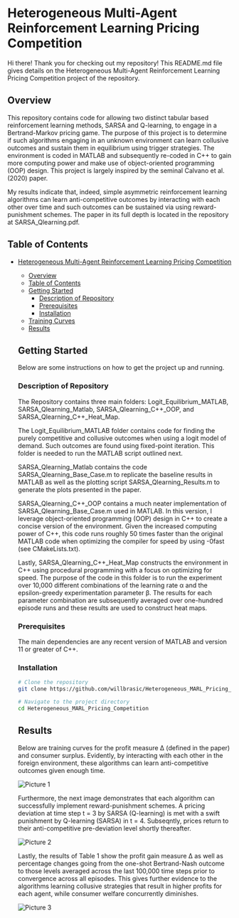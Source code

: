 # Heterogeneous Multi-Agent Reinforcement Learning Pricing Competition

Hi there! Thank you for checking out my repository! This README.md file gives
details on the Heterogeneous Multi-Agent Reinforcement Learning Pricing Competition project
of the repository.

## Overview

This repository contains code for allowing two distinct tabular based reinforcement learning methods,
SARSA and Q-learning, to engage in a Bertrand-Markov pricing game. The purpose of this project is to determine if such
algorithms engaging in an unknown environment can learn collusive outcomes and sustain them in equilibrium
using trigger strategies. The environment is coded in MATLAB and subsequently re-coded in C++
to gain more computing power and make use of object-oriented programming (OOP) design.
This project is largely inspired by the seminal Calvano et al. (2020) paper.

My results indicate that, indeed, simple asymmetric reinforcement learning algorithms
can learn anti-competitive outcomes by interacting with each other over time and such
outcomes can be sustained via using reward-punishment schemes. The paper in
its full depth is located in the repository at SARSA_Qlearning.pdf.

## Table of Contents

- [Heterogeneous Multi-Agent Reinforcement Learning Pricing Competition](#project-name)
  - [Overview](#overview)
  - [Table of Contents](#table-of-contents)
  - [Getting Started](#getting-started)
    - [Description of Repository](#description-of-repository)
    - [Prerequisites](#prerequisites)
    - [Installation](#installation)
  - [Training Curves](#training_curves)
  - [Results](#results)

  ## Getting Started

  Below are some instructions on how to get the project up and running.

  ### Description of Repository

  The Repository contains three main folders: Logit_Equilibrium_MATLAB, SARSA_Qlearning_Matlab,
  SARSA_Qlearning_C++_OOP, and SARSA_Qlearning_C++_Heat_Map.

  The Logit_Equilibrium_MATLAB folder contains code for finding the purely
  competitive and collusive outcomes when using a logit model of demand.
  Such outcomes are found using fixed-point iteration. This folder is needed
  to run the MATLAB script outlined next.

  SARSA_Qlearning_Matlab contains the code SARSA_Qlearning_Base_Case.m  to
  replicate the baseline results in MATLAB as well as the plotting script
  SARSA_Qlearning_Results.m to generate the plots presented in the paper.

  SARSA_Qlearning_C++_OOP contains a much neater implementation of
  SARSA_Qlearning_Base_Case.m used in MATLAB. In this version, I leverage
  object-oriented programming (OOP) design in C++ to create a concise
  version of the environment. Given the increased computing power of C++,
  this code runs roughly 50 times faster than the original MATLAB code when
  optimizing the compiler for speed by using -0fast (see CMakeLists.txt).

  Lastly, SARSA_Qlearning_C++_Heat_Map constructs the environment in C++
  using procedural programming with a focus on optimizing for speed. The purpose
  of the code in this folder is to run the experiment over 10,000 different
  combinations of the learning rate α and the epsilon-greedy
  experimentation parameter β. The results for each parameter combination are
  subsequently averaged over one-hundred episode runs and these results are
  used to construct heat maps.

  ### Prerequisites

  The main dependencies are any recent version of MATLAB and version 11 or greater
  of C++.

  ### Installation

  ```bash
  # Clone the repository
  git clone https://github.com/willbrasic/Heterogeneous_MARL_Pricing_Competition.git

  # Navigate to the project directory
  cd Heterogeneous_MARL_Pricing_Competition
  ```

  ## Results

  Below are training curves for the profit measure Δ (defined in the paper) and
  consumer surplus. Evidently, by interacting with each other in the foreign
  environment, these algorithms can learn anti-competitive outcomes given
  enough time.

  ![Picture 1](https://github.com/willbrasic/Heterogeneous_MARL_Pricing_Competition/tree/main/Heterogenous_MARL_Pricing_Competition_Pictures/SARSA_Qlearning_Base_Case_Learning_Curves.png)

  Furthermore, the next image demonstrates that each algorithm can successfully
  implement reward-punishment schemes. A pricing deviation at time step t = 3 by
  SARSA (Q-learning) is met with a swift punishment by Q-learning (SARSA) in t = 4.
  Subseqntly, prices return to their anti-competitive pre-deviation level
  shortly thereafter.

  ![Picture 2](https://github.com/willbrasic/Heterogeneous_MARL_Pricing_Competition/tree/main/Heterogenous_MARL_Pricing_Competition_Pictures/SARSA_Qlearning_Base_Case_RP.png)

  Lastly, the results of Table 1 show the profit gain measure Δ as well as
  percentage changes going from the one-shot Bertrand-Nash outcome to
  those levels averaged across the last 100,000 time steps prior to convergence
  across all episodes. This gives further evidence to the algorithms learning
  collusive strategies that result in higher profits for each agent, while
  consumer welfare concurrently diminishes.

    ![Picture 3](https://github.com/willbrasic/Heterogeneous_MARL_Pricing_Competition/tree/main/Heterogenous_MARL_Pricing_Competition_Pictures/SARSA_Qlearning_Base_Case_Results.png)
